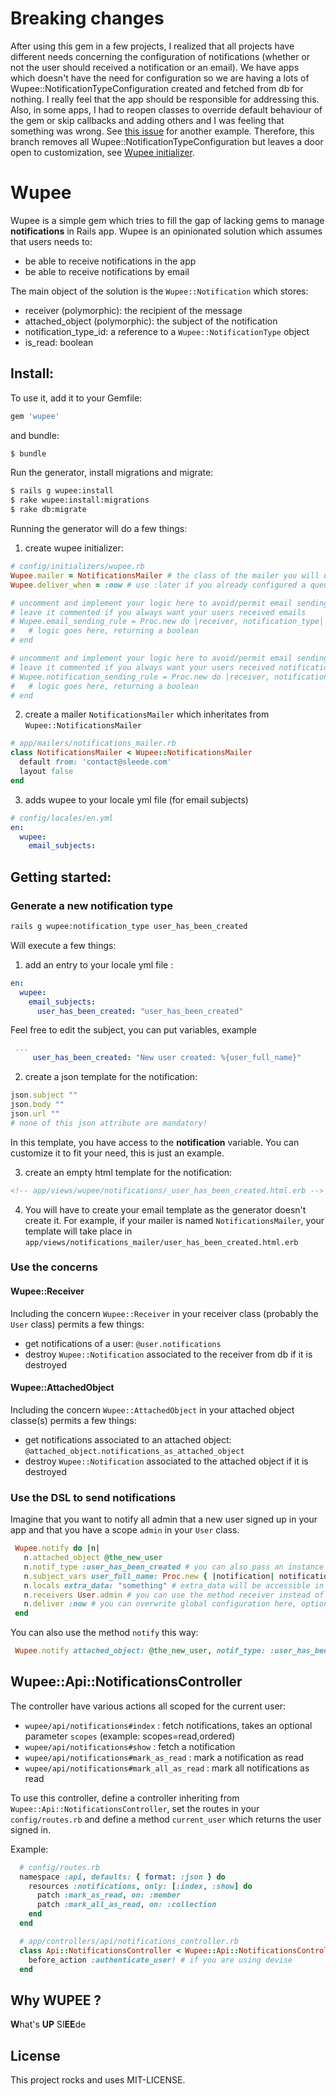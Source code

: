 # Breaking changes

After using this gem in a few projects, I realized that all projects have different needs concerning the configuration of notifications (whether or not the user should received a notification or an email). We have apps which doesn't have the need for configuration so we are having a lots of Wupee::NotificationTypeConfiguration created and fetched from db for nothing. I really feel that the app should be responsible for addressing this. 
Also, in some apps, I had to reopen classes to override default behaviour of the gem or skip callbacks and adding others and I was feeling that something was wrong. See [this issue](https://github.com/sleede/wupee/issues/7) for another example.
Therefore, this branch removes all Wupee::NotificationTypeConfiguration but leaves a door open to customization, see [Wupee initializer](#initializer).


# Wupee

Wupee is a simple gem which tries to fill the gap of lacking gems to manage **notifications** in Rails app.
Wupee is an opinionated solution which assumes that users needs to:

* be able to receive notifications in the app
* be able to receive notifications by email

The main object of the solution is the `Wupee::Notification` which stores:
* receiver (polymorphic): the recipient of the message
* attached_object (polymorphic): the subject of the notification
* notification_type_id: a reference to a `Wupee::NotificationType` object
* is_read: boolean


## Install:

To use it, add it to your Gemfile:
```ruby
gem 'wupee'
```

and bundle:
```bash
$ bundle
```

Run the generator, install migrations and migrate:

```bash
$ rails g wupee:install
$ rake wupee:install:migrations
$ rake db:migrate
```

Running the generator will do a few things:

1. create <a name="initializer">wupee initializer</a>:

  ```ruby
  # config/initializers/wupee.rb
  Wupee.mailer = NotificationsMailer # the class of the mailer you will use to send the emails
  Wupee.deliver_when = :now # use :later if you already configured a queuing system
 
  # uncomment and implement your logic here to avoid/permit email sending to your users
  # leave it commented if you always want your users received emails
  # Wupee.email_sending_rule = Proc.new do |receiver, notification_type| 
  #   # logic goes here, returning a boolean
  # end

  # uncomment and implement your logic here to avoid/permit email sending to your users
  # leave it commented if you always want your users received notifications
  # Wupee.notification_sending_rule = Proc.new do |receiver, notification_type| 
  #   # logic goes here, returning a boolean
  # end
  ```
2. create a mailer `NotificationsMailer` which inheritates from `Wupee::NotificationsMailer`

  ```ruby
  # app/mailers/notifications_mailer.rb
  class NotificationsMailer < Wupee::NotificationsMailer
    default from: 'contact@sleede.com'
    layout false
 end
  ```

3. adds wupee to your locale yml file (for email subjects)
  ```yml
  # config/locales/en.yml
  en:
    wupee:
      email_subjects:
  ```

## Getting started:

### Generate a new notification type

```bash
rails g wupee:notification_type user_has_been_created
```

Will execute a few things:

1. add an entry to your locale yml file :

 ```yml
 en:
   wupee:
     email_subjects:
       user_has_been_created: "user_has_been_created"
 ```
 Feel free to edit the subject, you can put variables, example
 ```yml
  ...
      user_has_been_created: "New user created: %{user_full_name}"
 ```

2. create a json template for the notification:

 ```ruby
 json.subject ""
 json.body ""
 json.url ""
 # none of this json attribute are mandatory!
 ```
 In this template, you have access to the **notification** variable.
 You can customize it to fit your need, this is just an example.

3. create an empty html template for the notification:
 ```html
 <!-- app/views/wupee/notifications/_user_has_been_created.html.erb -->
 ```

4. You will have to create your email template as the generator doesn't create it.
 For example, if your mailer is named `NotificationsMailer`, your template will take place in
 `app/views/notifications_mailer/user_has_been_created.html.erb`


### Use the concerns

#### Wupee::Receiver

Including the concern `Wupee::Receiver` in your receiver class (probably the `User` class) permits a few things:
 * get notifications of a user: `@user.notifications`
 * destroy `Wupee::Notification` associated to the receiver from db if it is destroyed

#### Wupee::AttachedObject

Including the concern `Wupee::AttachedObject` in your attached object classe(s) permits a few things:
 * get notifications associated to an attached object: `@attached_object.notifications_as_attached_object`
 * destroy `Wupee::Notification` associated to the attached object if it is destroyed

### Use the DSL to send notifications

Imagine that you want to notify all admin that a new user signed up in your app and that you have a scope `admin` in your `User` class.

```ruby
 Wupee.notify do |n|
   n.attached_object @the_new_user
   n.notif_type :user_has_been_created # you can also pass an instance of a Wupee::NotificationType class to this method
   n.subject_vars user_full_name: Proc.new { |notification| notification.attached_object.full_name } # variables to be interpolated the fill in the subject of the email (obviously optional)
   n.locals extra_data: "something" # extra_data will be accessible in template as @locals[:extra_data]
   n.receivers User.admin # you can use the method receiver instead of receivers for clarity if you pass only one instance of a receiver
   n.deliver :now # you can overwrite global configuration here, optional
 end
```

You can also use the method `notify` this way:

```ruby
 Wupee.notify attached_object: @the_new_user, notif_type: :user_has_been_created, subject_vars: { user_full_name: Proc.new { |notification| notification.attached_object.full_name } }, locals: { extra_data: "Yeahhhhh" }, receivers: User.admin
```

## Wupee::Api::NotificationsController

The controller have various actions all scoped for the current user:
 * `wupee/api/notifications#index` : fetch notifications, takes an optional parameter `scopes` (example: scopes=read,ordered)
 * `wupee/api/notifications#show` : fetch a notification
 * `wupee/api/notifications#mark_as_read` : mark a notification as read 
 * `wupee/api/notifications#mark_all_as_read` : mark all notifications as read

To use this controller, define a controller inheriting from `Wupee::Api::NotificationsController`, set the routes in your `config/routes.rb` 
and define a method `current_user`  which returns the user signed in.

Example:
```ruby
  # config/routes.rb
  namespace :api, defaults: { format: :json } do
    resources :notifications, only: [:index, :show] do
      patch :mark_as_read, on: :member
      patch :mark_all_as_read, on: :collection
    end
  end

  # app/controllers/api/notifications_controller.rb
  class Api::NotificationsController < Wupee::Api::NotificationsController 
    before_action :authenticate_user! # if you are using devise
  end
```

## Why WUPEE ?

**W**hat's **UP** Sl**EE**de

## License

This project rocks and uses MIT-LICENSE.

